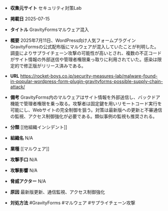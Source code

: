 - **収集元サイト**
セキュリティ対策Lab

- **掲載日**
2025-07-15

- **タイトル**
GravityFormsマルウェア混入

- **概要**
2025年7月11日、WordPress向け人気フォームプラグインGravityFormsの公式配布版にマルウェアが混入していたことが判明した。調査によりサプライチェーン攻撃の可能性が高いとされ、複数の不正コードがサイト情報の外部送信や管理者権限乗っ取りに利用されていた。感染は限定的で修正版がリリース済みである。

- **URL**
https://rocket-boys.co.jp/security-measures-lab/malware-found-in-popular-wordpress-form-plugin-gravityforms-possible-supply-chain-attack/

- **備考**
GravityForms内のマルウェアはサイト情報を外部送信し、バックドア機能で管理者権限を乗っ取る。攻撃者は固定鍵を用いリモートコード実行を可能にし、Webサイトの完全制御を狙う。対策は最新版への更新と不審通信の監視、アクセス制御強化が必要である。類似事例の監視も推奨される。

- **分類**
[[他組織インシデント]]

- **組織名**
N/A

- **業種**
[[マルウェア]]

- **攻撃手口**
N/A

- **攻撃影響**
N/A

- **脅威アクター**
N/A

- **原因**
最新版更新、通信監視、アクセス制御強化

- **対処方法**
#GravityForms #マルウェア #サプライチェーン攻撃
